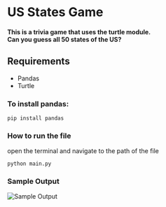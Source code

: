 
# US States Game


#### This is a trivia game that uses the turtle module.<br>Can you guess all 50 states of the US?



## Requirements
- Pandas
- Turtle


### To install pandas:

```
pip install pandas
```
### How to run the file

open the terminal and navigate to the path of the file
```
python main.py

```
### Sample Output

![Sample Output](https://github.com/sahil-s-246/Python-project-Scripts/blob/sahil-s-246-patch-1/GAMES/Guess%20the%20US%20States/Sample_Output.png)
